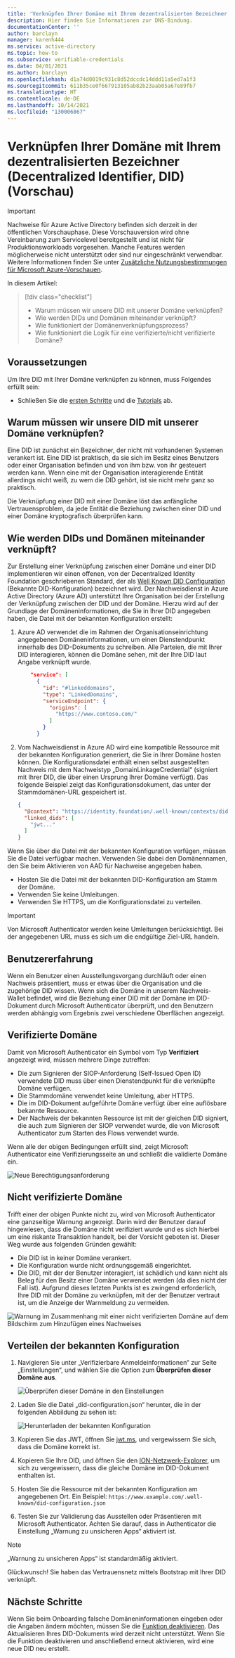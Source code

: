 ```yaml
---
title: 'Verknüpfen Ihrer Domäne mit Ihrem dezentralisierten Bezeichner (Decentralized Identifier, DID) (Vorschau): Azure Active Directory-Nachweise'
description: Hier finden Sie Informationen zur DNS-Bindung.
documentationCenter: ''
author: barclayn
manager: karenh444
ms.service: active-directory
ms.topic: how-to
ms.subservice: verifiable-credentials
ms.date: 04/01/2021
ms.author: barclayn
ms.openlocfilehash: d1a74d0019c931c8d52dccdc14ddd11a5ed7a1f3
ms.sourcegitcommit: 611b35ce0f667913105ab82b23aab05a67e89fb7
ms.translationtype: HT
ms.contentlocale: de-DE
ms.lasthandoff: 10/14/2021
ms.locfileid: "130006867"
---
```

# <a name="link-your-domain-to-your-decentralized-identifier-did-preview"></a>Verknüpfen Ihrer Domäne mit Ihrem dezentralisierten Bezeichner (Decentralized Identifier, DID) (Vorschau)

> [!IMPORTANT]
> Nachweise für Azure Active Directory befinden sich derzeit in der öffentlichen Vorschauphase.
> Diese Vorschauversion wird ohne Vereinbarung zum Servicelevel bereitgestellt und ist nicht für Produktionsworkloads vorgesehen. Manche Features werden möglicherweise nicht unterstützt oder sind nur eingeschränkt verwendbar. Weitere Informationen finden Sie unter [Zusätzliche Nutzungsbestimmungen für Microsoft Azure-Vorschauen](https://azure.microsoft.com/support/legal/preview-supplemental-terms/).

In diesem Artikel:
> [!div class="checklist"]
> * Warum müssen wir unsere DID mit unserer Domäne verknüpfen?
> * Wie werden DIDs und Domänen miteinander verknüpft?
> * Wie funktioniert der Domänenverknüpfungsprozess?
> * Wie funktioniert die Logik für eine verifizierte/nicht verifizierte Domäne?

## <a name="prerequisites"></a>Voraussetzungen

Um Ihre DID mit Ihrer Domäne verknüpfen zu können, muss Folgendes erfüllt sein:

- Schließen Sie die [ersten Schritte](get-started-verifiable-credentials.md) und die [Tutorials](enable-your-tenant-verifiable-credentials.md) ab.

## <a name="why-do-we-need-to-link-our-did-to-our-domain"></a>Warum müssen wir unsere DID mit unserer Domäne verknüpfen?

Eine DID ist zunächst ein Bezeichner, der nicht mit vorhandenen Systemen verankert ist. Eine DID ist praktisch, da sie sich im Besitz eines Benutzers oder einer Organisation befinden und von ihm bzw. von ihr gesteuert werden kann. Wenn eine mit der Organisation interagierende Entität allerdings nicht weiß, zu wem die DID gehört, ist sie nicht mehr ganz so praktisch.

Die Verknüpfung einer DID mit einer Domäne löst das anfängliche Vertrauensproblem, da jede Entität die Beziehung zwischen einer DID und einer Domäne kryptografisch überprüfen kann.

## <a name="how-do-we-link-dids-and-domains"></a>Wie werden DIDs und Domänen miteinander verknüpft?

Zur Erstellung einer Verknüpfung zwischen einer Domäne und einer DID implementieren wir einen offenen, von der Decentralized Identity Foundation geschriebenen Standard, der als [Well Known DID Configuration](https://identity.foundation/.well-known/resources/did-configuration/) (Bekannte DID-Konfiguration) bezeichnet wird. Der Nachweisdienst in Azure Active Directory (Azure AD) unterstützt Ihre Organisation bei der Erstellung der Verknüpfung zwischen der DID und der Domäne. Hierzu wird auf der Grundlage der Domäneninformationen, die Sie in Ihrer DID angegeben haben, die Datei mit der bekannten Konfiguration erstellt:

1. Azure AD verwendet die im Rahmen der Organisationseinrichtung angegebenen Domäneninformationen, um einen Dienstendpunkt innerhalb des DID-Dokuments zu schreiben. Alle Parteien, die mit Ihrer DID interagieren, können die Domäne sehen, mit der Ihre DID laut Angabe verknüpft wurde.  

    ```json
        "service": [
          {
            "id": "#linkeddomains",
            "type": "LinkedDomains",
            "serviceEndpoint": {
              "origins": [
                "https://www.contoso.com/"
              ]
            }
          }
    ```

2. Vom Nachweisdienst in Azure AD wird eine kompatible Ressource mit der bekannten Konfiguration generiert, die Sie in Ihrer Domäne hosten können. Die Konfigurationsdatei enthält einen selbst ausgestellten Nachweis mit dem Nachweistyp „DomainLinkageCredential“ (signiert mit Ihrer DID, die über einen Ursprung Ihrer Domäne verfügt). Das folgende Beispiel zeigt das Konfigurationsdokument, das unter der Stammdomänen-URL gespeichert ist.


    ```json
    {
      "@context": "https://identity.foundation/.well-known/contexts/did-configuration-v0.0.jsonld",
      "linked_dids": [
        "jwt..."
      ]
    }
    ```

Wenn Sie über die Datei mit der bekannten Konfiguration verfügen, müssen Sie die Datei verfügbar machen. Verwenden Sie dabei den Domänennamen, den Sie beim Aktivieren von AAD für Nachweise angegeben haben.

* Hosten Sie die Datei mit der bekannten DID-Konfiguration am Stamm der Domäne.
* Verwenden Sie keine Umleitungen.
* Verwenden Sie HTTPS, um die Konfigurationsdatei zu verteilen.

>[!IMPORTANT]
>Von Microsoft Authenticator werden keine Umleitungen berücksichtigt. Bei der angegebenen URL muss es sich um die endgültige Ziel-URL handeln.

## <a name="user-experience"></a>Benutzererfahrung 

Wenn ein Benutzer einen Ausstellungsvorgang durchläuft oder einen Nachweis präsentiert, muss er etwas über die Organisation und die zugehörige DID wissen. Wenn sich die Domäne in unserem Nachweis-Wallet befindet, wird die Beziehung einer DID mit der Domäne im DID-Dokument durch Microsoft Authenticator überprüft, und den Benutzern werden abhängig vom Ergebnis zwei verschiedene Oberflächen angezeigt.

## <a name="verified-domain"></a>Verifizierte Domäne

Damit von Microsoft Authenticator ein Symbol vom Typ **Verifiziert** angezeigt wird, müssen mehrere Dinge zutreffen:

* Die zum Signieren der SIOP-Anforderung (Self-Issued Open ID) verwendete DID muss über einen Dienstendpunkt für die verknüpfte Domäne verfügen.
* Die Stammdomäne verwendet keine Umleitung, aber HTTPS.
* Die im DID-Dokument aufgeführte Domäne verfügt über eine auflösbare bekannte Ressource.
* Der Nachweis der bekannten Ressource ist mit der gleichen DID signiert, die auch zum Signieren der SIOP verwendet wurde, die von Microsoft Authenticator zum Starten des Flows verwendet wurde.

Wenn alle der obigen Bedingungen erfüllt sind, zeigt Microsoft Authenticator eine Verifizierungsseite an und schließt die validierte Domäne ein.

![Neue Berechtigungsanforderung](media/how-to-dnsbind/new-permission-request.png) 

## <a name="unverified-domain"></a>Nicht verifizierte Domäne

Trifft einer der obigen Punkte nicht zu, wird von Microsoft Authenticator eine ganzseitige Warnung angezeigt. Darin wird der Benutzer darauf hingewiesen, dass die Domäne nicht verifiziert wurde und es sich hierbei um eine riskante Transaktion handelt, bei der Vorsicht geboten ist. Dieser Weg wurde aus folgenden Gründen gewählt:

* Die DID ist in keiner Domäne verankert.
* Die Konfiguration wurde nicht ordnungsgemäß eingerichtet.
* Die DID, mit der der Benutzer interagiert, ist schädlich und kann nicht als Beleg für den Besitz einer Domäne verwendet werden (da dies nicht der Fall ist). Aufgrund dieses letzten Punkts ist es zwingend erforderlich, Ihre DID mit der Domäne zu verknüpfen, mit der der Benutzer vertraut ist, um die Anzeige der Warnmeldung zu vermeiden.

![Warnung im Zusammenhang mit einer nicht verifizierten Domäne auf dem Bildschirm zum Hinzufügen eines Nachweises](media/how-to-dnsbind/add-credential-not-verified-authenticated.png)

## <a name="distribute-well-known-config"></a>Verteilen der bekannten Konfiguration

1. Navigieren Sie unter „Verifizierbare Anmeldeinformationen“ zur Seite „Einstellungen“, und wählen Sie die Option zum **Überprüfen dieser Domäne aus**.

   ![Überprüfen dieser Domäne in den Einstellungen](media/how-to-dnsbind/settings-verify.png) 

2. Laden Sie die Datei „did-configuration.json“ herunter, die in der folgenden Abbildung zu sehen ist:

   ![Herunterladen der bekannten Konfiguration](media/how-to-dnsbind/verify-download.png) 

3. Kopieren Sie das JWT, öffnen Sie [jwt.ms](https://www.jwt.ms), und vergewissern Sie sich, dass die Domäne korrekt ist.

4. Kopieren Sie Ihre DID, und öffnen Sie den [ION-Netzwerk-Explorer](https://identity.foundation/ion/explorer), um sich zu vergewissern, dass die gleiche Domäne im DID-Dokument enthalten ist. 

5. Hosten Sie die Ressource mit der bekannten Konfiguration am angegebenen Ort. Ein Beispiel: `https://www.example.com/.well-known/did-configuration.json`

6. Testen Sie zur Validierung das Ausstellen oder Präsentieren mit Microsoft Authenticator. Achten Sie darauf, dass in Authenticator die Einstellung „Warnung zu unsicheren Apps“ aktiviert ist.

>[!NOTE]
>„Warnung zu unsicheren Apps“ ist standardmäßig aktiviert.

Glückwunsch! Sie haben das Vertrauensnetz mittels Bootstrap mit Ihrer DID verknüpft.

## <a name="next-steps"></a>Nächste Schritte

Wenn Sie beim Onboarding falsche Domäneninformationen eingeben oder die Angaben ändern möchten, müssen Sie die [Funktion deaktivieren](how-to-opt-out.md). Das Aktualisieren Ihres DID-Dokuments wird derzeit nicht unterstützt. Wenn Sie die Funktion deaktivieren und anschließend erneut aktivieren, wird eine neue DID neu erstellt.
